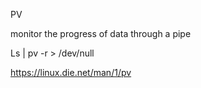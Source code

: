PV

monitor the progress of data through a pipe

Ls | pv -r > /dev/null

https://linux.die.net/man/1/pv
